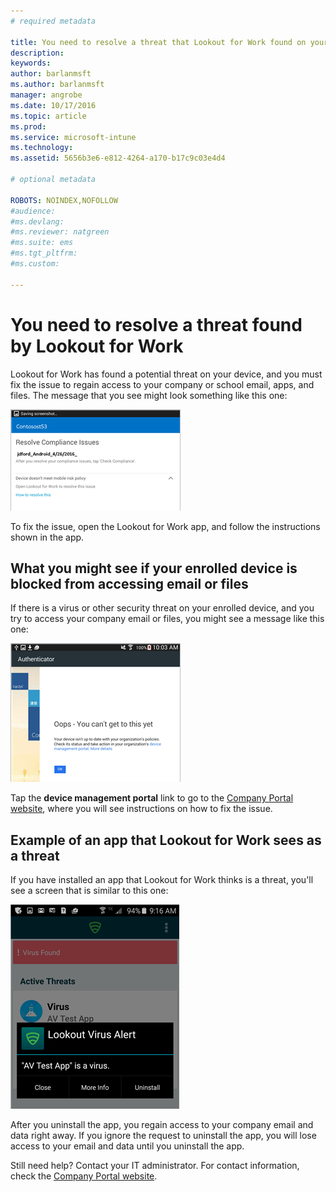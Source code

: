 ```yaml
---
# required metadata

title: You need to resolve a threat that Lookout for Work found on your Android device | Microsoft Intune
description:
keywords:
author: barlanmsft
ms.author: barlanmsft
manager: angrobe
ms.date: 10/17/2016
ms.topic: article
ms.prod:
ms.service: microsoft-intune
ms.technology:
ms.assetid: 5656b3e6-e812-4264-a170-b17c9c03e4d4

# optional metadata

ROBOTS: NOINDEX,NOFOLLOW
#audience:
#ms.devlang:
#ms.reviewer: natgreen
#ms.suite: ems
#ms.tgt_pltfrm:
#ms.custom:

---
```


# You need to resolve a threat found by Lookout for Work

Lookout for Work has found a potential threat on your device, and you must fix the issue to regain access to your company or school email, apps, and files. The message that you see might look something like this one:

![Lookout for Work found a threat on your device](./media/lookout-threat-found-android.png)

To fix the issue, open the Lookout for Work app, and follow the instructions shown in the app.

## What you might see if your enrolled device is blocked from accessing email or files

If there is a virus or other security threat on your enrolled device, and you try to access your company email or files, you might see a message like this one:

![Lookout for Work error message with link to Company Portal website](./media/lookout-go-to-device-management-portal-android.png)

Tap the **device management portal** link to go to the [Company Portal website](http://portal.manage.microsoft.com), where you will see instructions on how to fix the issue.

## Example of an app that Lookout for Work sees as a threat

If you have installed an app that Lookout for Work thinks is a threat, you'll see a screen that is similar to this one:

![example of Lookout for Work virus alert message](./media/lookout-virus-alert-android.png)

After you uninstall the app, you regain access to your company email and data right away. If you ignore the request to uninstall the app, you will lose access to your email and data until you uninstall the app.

Still need help? Contact your IT administrator. For contact information, check the [Company Portal website](http://portal.manage.microsoft.com).


